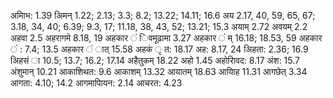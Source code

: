 अमािभ: 1.39 अिमन् 1.22; 2.13; 3.3; 8.2; 13.22; 14.11; 16.6 अय 2.17, 40, 59, 65, 67; 3.18, 34, 40; 6.39; 9.3, 17; 11.18, 38, 43, 52; 13.21; 15.3 अयाम् 2.72 अवयम् 2.2 अहवा 2.5 अहरागमे 8.18, 19 अहकार ं िवमूढामा 3.27 अहकार ं म् 16.18; 18.53, 59 अहकार ं : 7.4; 13.5 अहकार ं ात् 15.58 अहकं ृ त: 18.17 अह: 8.17, 24 अिहता: 2.36; 16.9 अिहसं ा 10.5; 13.7; 16.2; 17.14 अहैतुकम् 18.22 अहो 1.45 अहोरािवद: 8.17 अंश: 15.7 अंशुमान् 10.21 आकाशिथत: 9.6 आकाशम् 13.32 आयातम् 18.63 आयािह 11.31 आगछेत् 3.34 आगता: 4.10; 14.2 आगमापाियन: 2.14 आचरत: 4.23